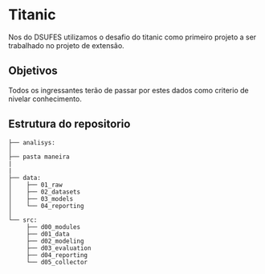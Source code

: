 # Titanic

Nos do DSUFES utilizamos o desafio do titanic como primeiro projeto a ser trabalhado no projeto de extensão. 

## Objetivos
Todos os ingressantes terão de passar por estes dados como criterio de nivelar conhecimento.

## Estrutura do repositorio

    ├── analisys:
    │
    ├── pasta maneira
    |
    |
    ├── data:
    │    ├── 01_raw
    │    ├── 02_datasets
    │    ├── 03_models
    │    └── 04_reporting
    │
    └── src:
         ├── d00_modules
         ├── d01_data
         ├── d02_modeling
         ├── d03_evaluation
         ├── d04_reporting
         └── d05_collector
